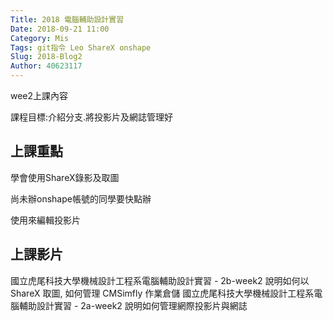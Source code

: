 ```yaml
---
Title: 2018 電腦輔助設計實習
Date: 2018-09-21 11:00
Category: Mis
Tags: git指令 Leo ShareX onshape
Slug: 2018-Blog2
Author: 40623117
---
```


wee2上課內容

課程目標:介紹分支.將投影片及網誌管理好
<!-- PELICAN_END_SUMMARY -->

上課重點
----

學會使用ShareX錄影及取圖

尚未辦onshape帳號的同學要快點辦

使用來編輯投影片

[onshape]:(https://www.onshape.com/)
[Leo]:(http://leoeditor.com/)

上課影片
----
國立虎尾科技大學機械設計工程系電腦輔助設計實習 - 2b-week2 說明如何以 ShareX 取圖, 如何管理 CMSimfly 作業倉儲
國立虎尾科技大學機械設計工程系電腦輔助設計實習 - 2a-week2 說明如何管理網際投影片與網誌

[國立虎尾科技大學機械設計工程系電腦輔助設計實習 - 2b-week2 說明如何以 ShareX 取圖, 如何管理 CMSimfly 作業倉儲]:(https://youtu.be/3SR7vom0YA8)
[國立虎尾科技大學機械設計工程系電腦輔助設計實習 - 2a-week2 說明如何管理網際投影片與網誌]:(https://youtu.be/PNfuu95a3ns)